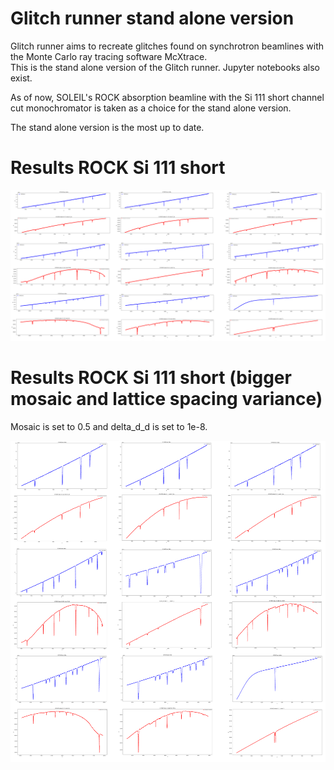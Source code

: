 # Glitch runner stand alone version 

Glitch runner aims to recreate glitches found on synchrotron beamlines with the Monte Carlo ray tracing software McXtrace.  
This is the stand alone version of the Glitch runner. Jupyter notebooks also exist.  

As of now, SOLEIL's ROCK absorption beamline with the Si 111 short channel cut monochromator is taken as a choice for the stand alone version.  

The stand alone version is the most up to date.

# Results ROCK Si 111 short

![ROCK_Si_111_short_1.7.1.png](ROCK_Si_111_short_1.7.1.png)

# Results ROCK Si 111 short (bigger mosaic and lattice spacing variance)

Mosaic is set to 0.5 and delta_d_d is set to 1e-8.  

![ROCK_Si_111_short_1.7.1_bigger_mosaic_deltadd.png](ROCK_Si_111_short_1.7.1_bigger_mosaic_deltadd.png)